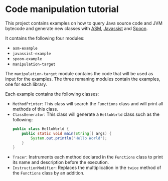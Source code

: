 # Code manipulation tutorial

This project contains examples on how to query Java source code and
JVM bytecode and generate new classes with [ASM](https://asm.ow2.io),
[Javassist](http://www.javassist.org/) and [Spoon](http://spoon.gforge.inria.fr/).

It contains the following four modules:
* `asm-example`
* `javassist-example`
* `spoon-example`
* `manipulation-target`

The `manipulation-target` module contains the code that will be used as
input for the examples. The three remaning modules contain the examples,
one for each library.

Each example contains the following classes:
* `MethodPrinter`: This class will search the `Functions` class and will
print all methods of this class.
* `ClassGenerator`: This class will generate a `HelloWorld` class such
    as the following:
    ```Java
    public class HelloWorld {
        public static void main(String[] args) {
            System.out.println("Hello World");
        }
    }
    ```
* `Tracer`: Instruments each method declared in the `Functions` class to
    print its name and description before the execution.
* `InstructionModifier`: Replaces the multiplication in the `twice`
    method of the `Functions` class by an addition.



